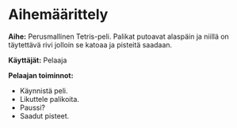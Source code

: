 # Aihemäärittely

**Aihe:** Perusmallinen Tetris-peli. Palikat putoavat alaspäin ja niillä on täytettävä rivi jolloin se katoaa ja pisteitä saadaan.

**Käyttäjät:** Pelaaja

**Pelaajan toiminnot:** 

- Käynnistä peli.
- Likuttele palikoita.
- Paussi?
- Saadut pisteet.
